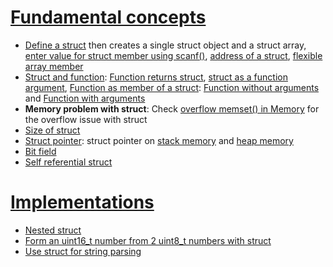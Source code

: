 # [Fundamental concepts](Fundamental%20concepts.md)

* [Define a struct](Fundamental%20concepts.md#define-a-struct) then creates a single struct object and a struct array, [enter value for struct member using scanf()](), [address of a struct](Fundamental%20concepts.md#address-of-a-struct), [flexible array member](Fundamental%20concepts.md#flexible-array-member)
* [Struct and function](struct%20and%20function.md): [Function returns struct](struct%20and%20function.md#function-returns-struct), [struct as a function argument](struct%20and%20function.md#struct-as-a-function-argument), [Function as member of a struct](struct%20and%20function.md#function-as-member-of-a-struct): [Function without arguments](struct%20and%20function.md#function-without-arguments) and [Function with arguments](struct%20and%20function.md#function-with-arguments)
* **Memory problem with struct**: Check [overflow memset() in Memory](https://github.com/TranPhucVinh/C/blob/master/Physical%20layer/Memory/API/memset.md#overflow-memset) for the overflow issue with struct
* [Size of struct](Size%20of%20struct.md)
* [Struct pointer](struct%20pointer.md): struct pointer on [stack memory](struct%20pointer.md#struct%20pointer%20on%20stack%20memory) and [heap memory](struct%20pointer.md#struct%20pointer%20on%20heap%20memory)
* [Bit field](Bit%20field.md)
* [Self referential struct](Self%20referential%20struct.md)

# [Implementations](Implementations)

* [Nested struct]()
* [Form an uint16_t number from 2 uint8_t numbers with struct]()
* [Use struct for string parsing](Implementations/Use%20struct%20for%20string%20parsing.md)
